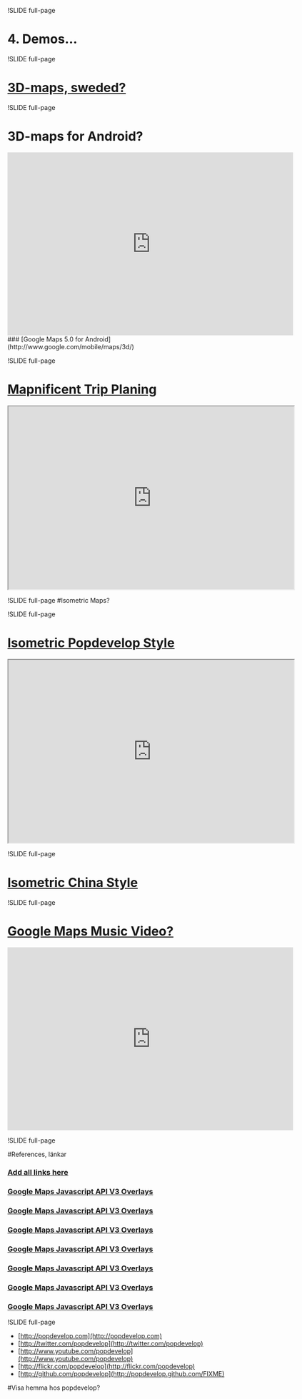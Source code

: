 !SLIDE full-page

# 4. Demos...

!SLIDE full-page

# [3D-maps, sweded?](http://bit.ly/fxBpw0)

!SLIDE full-page

# 3D-maps for Android?
<iframe title="YouTube video player" width="640" height="410"
src="http://www.youtube.com/embed/TAh4yiCzgKw" frameborder="0"
allowfullscreen></iframe>
### [Google Maps 5.0 for Android](http://www.google.com/mobile/maps/3d/)

!SLIDE full-page

# [Mapnificent Trip Planing](http://www.mapnificent.net/torino/#/?lat0=45.061105116935906&lng0=7.713054452050756&t0=15)
<iframe title="Mapnificent Trip Planing" width="640" height="410"
src="http://www.mapnificent.net/torino/#/?lat0=45.061105116935906&lng0=7.713054452050756&t0=15"
framborder="0"></iframe>

!SLIDE full-page
#Isometric Maps?

!SLIDE full-page

# [Isometric Popdevelop Style](http://sewa.se/isometric/)
<iframe title="Mapnificent Trip Planing" width="640" height="410"
src="http://sewa.se/isometric"
framborder="0"></iframe>

!SLIDE full-page

# [Isometric China Style](http://bit.ly/fpzq1Q)

!SLIDE full-page

# [Google Maps Music Video?](http://www.thewildernessdowntown.com/)

<iframe title="YouTube video player" width="640" height="410"
src="http://www.youtube.com/embed/w44cdIOor7E#t=1m5s" frameborder="0"
allowfullscreen></iframe>


!SLIDE full-page

#References, länkar

### [Add all links here](http://code.google.com/intl/sv-SE/apis/maps/documentation/javascript/overlays.html) ###
### [Google Maps Javascript API V3 Overlays](http://code.google.com/intl/sv-SE/apis/maps/documentation/javascript/overlays.html) ###
### [Google Maps Javascript API V3 Overlays](http://code.google.com/intl/sv-SE/apis/maps/documentation/javascript/overlays.html) ###
### [Google Maps Javascript API V3 Overlays](http://code.google.com/intl/sv-SE/apis/maps/documentation/javascript/overlays.html) ###
### [Google Maps Javascript API V3 Overlays](http://code.google.com/intl/sv-SE/apis/maps/documentation/javascript/overlays.html) ###
### [Google Maps Javascript API V3 Overlays](http://code.google.com/intl/sv-SE/apis/maps/documentation/javascript/overlays.html) ###
### [Google Maps Javascript API V3 Overlays](http://code.google.com/intl/sv-SE/apis/maps/documentation/javascript/overlays.html) ###
### [Google Maps Javascript API V3 Overlays](http://code.google.com/intl/sv-SE/apis/maps/documentation/javascript/overlays.html) ###

!SLIDE full-page

* [http://popdevelop.com](http://popdevelop.com)
* [http://twitter.com/popdevelop](http://twitter.com/popdevelop)
* [http://www.youtube.com/popdevelop](http://www.youtube.com/popdevelop)
* [http://flickr.com/popdevelop](http://flickr.com/popdevelop)
* [http://github.com/popdevelop](http://popdevelop.github.com/FIXME)

#Visa hemma hos popdevelop?
<!-- FIXME LINKS -->

